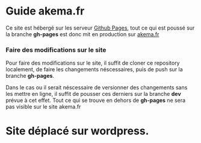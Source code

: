 # Guide akema.fr

Ce site est hébergé sur les serveur [Github Pages](https://pages.github.com), 
tout ce qui est poussé sur la branche **gh-pages** est donc mit en production sur [akema.fr](http://akema.fr)


### Faire des modifications sur le site

Pour faire des modifications sur le site, il suffit de cloner ce repository localement, de faire les changements
néscessaires, puis de push sur la branche **gh-pages**.

Dans le cas ou il serait néscessaire de versionner des changements sans les mettre en ligne, il suffit de pousser 
ces derniers sur la branche **dev** prévue à cet effet. Tout ce qui se trouve en dehors de **gh-pages** ne sera pas visible
sur le site akema.fr

# Site déplacé sur wordpress.

